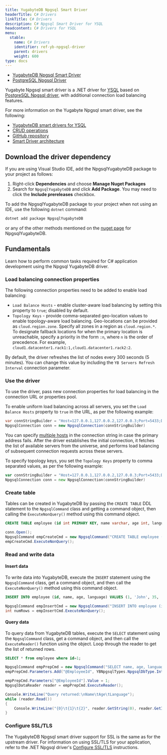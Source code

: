 ```yaml
---
title: YugabyteDB Npgsql Smart Driver
headerTitle: C# Drivers
linkTitle: C# Drivers
description: C# Npgsql Smart Driver for YSQL
headcontent: C# Drivers for YSQL
menu:
  stable:
    name: C# Drivers
    identifier: ref-yb-npgsql-driver
    parent: drivers
    weight: 600
type: docs
---
```


<ul class="nav nav-tabs-alt nav-tabs-yb">

  <li >
    <a href="../yb-npgsql-reference/" class="nav-link active">
      <i class="icon-postgres" aria-hidden="true"></i>
      YugabyteDB Npgsql Smart Driver
    </a>
  </li>

  <li >
    <a href="../postgres-npgsql-reference/" class="nav-link">
      <i class="icon-postgres" aria-hidden="true"></i>
      PostgreSQL Npgsql Driver
    </a>
  </li>

</ul>

Yugabyte Npgsql smart driver is a .NET driver for [YSQL](../../../../api/ysql/) based on [PostgreSQL Npgsql driver](https://github.com/npgsql/npgsql/tree/main/src/Npgsql), with additional connection load balancing features.

For more information on the Yugabyte Npgsql smart driver, see the following:

- [YugabyteDB smart drivers for YSQL](../../../../drivers-orms/smart-drivers/)
- [CRUD operations](../../../../drivers-orms/csharp/ysql/)
- [GitHub repository](https://github.com/yugabyte/npgsql)
- [Smart Driver architecture](https://github.com/yugabyte/yugabyte-db/blob/master/architecture/design/smart-driver.md)

## Download the driver dependency

If you are using Visual Studio IDE, add the NpgsqlYugabyteDB package to your project as follows:

1. Right-click **Dependencies** and choose **Manage Nuget Packages**
1. Search for `NpgsqlYugabyteDB` and click **Add Package**. You may need to click the **Include prereleases** checkbox.

To add the NpgsqlYugabyteDB package to your project when not using an IDE, use the following `dotnet` command:

```csharp
dotnet add package NpgsqlYugabyteDB
```

or any of the other methods mentioned on the [nuget page](https://www.nuget.org/packages/Npgsql/) for NpgsqlYugabyteDB.

## Fundamentals

Learn how to perform common tasks required for C# application development using the Npgsql YugabyteDB driver.

### Load balancing connection properties

The following connection properties need to be added to enable load balancing:

- `Load Balance Hosts` - enable cluster-aware load balancing by setting this property to `true`; disabled by default.
- `Topology Keys` - provide comma-separated geo-location values to enable topology-aware load balancing. Geo-locations can be provided as `cloud.region.zone`. Specify all zones in a region as `cloud.region.*`. To designate fallback locations for when the primary location is unreachable, specify a priority in the form `:n`, where `n` is the order of precedence. For example, `cloud1.datacenter1.rack1:1,cloud1.datacenter1.rack2:2`.

By default, the driver refreshes the list of nodes every 300 seconds (5 minutes). You can change this value by including the `YB Servers Refresh Interval` connection parameter.

### Use the driver

To use the driver, pass new connection properties for load balancing in the connection URL or properties pool.

To enable uniform load balancing across all servers, you set the `Load Balance Hosts` property to `true` in the URL, as per the following example:

```csharp
var connStringBuilder = "Host=127.0.0.1,127.0.0.2,127.0.0.3;Port=5433;Database=yugabyte;Username=yugabyte;Password=password;Load Balance Hosts=true;"
NpgsqlConnection conn = new NpgsqlConnection(connStringBuilder)
```

You can specify [multiple hosts](../../../../drivers-orms/csharp/ysql/#use-multiple-addresses) in the connection string in case the primary address fails. After the driver establishes the initial connection, it fetches the list of available servers from the universe, and performs load balancing of subsequent connection requests across these servers.

To specify topology keys, you set the `Topology Keys` property to comma separated values, as per the following example:

```go
var connStringBuilder = "Host=127.0.0.1,127.0.0.2,127.0.0.3;Port=5433;Database=yugabyte;Username=yugabyte;Password=password;Load Balance Hosts=true;Topology Keys=cloud.region.zone"
NpgsqlConnection conn = new NpgsqlConnection(connStringBuilder)
```

### Create table

Tables can be created in YugabyteDB by passing the `CREATE TABLE` DDL statement to the `NpgsqlCommand` class and getting a command object, then calling the `ExecuteNonQuery()` method using this command object.

```sql
CREATE TABLE employee (id int PRIMARY KEY, name varchar, age int, language varchar)
```

```csharp
conn.Open();
NpgsqlCommand empCreateCmd = new NpgsqlCommand("CREATE TABLE employee (id int PRIMARY KEY, name varchar, age int, language varchar);", conn);
empCreateCmd.ExecuteNonQuery();
```

### Read and write data

#### Insert data

To write data into YugabyteDB, execute the `INSERT` statement using the `NpgsqlCommand` class, get a command object, and then call the `ExecuteNonQuery()` method using this command object.

```sql
INSERT INTO employee (id, name, age, language) VALUES (1, 'John', 35, 'CSharp');
```

```csharp
NpgsqlCommand empInsertCmd = new NpgsqlCommand("INSERT INTO employee (id, name, age, language) VALUES (1, 'John', 35, 'CSharp');", conn);
int numRows = empInsertCmd.ExecuteNonQuery();
```

#### Query data

To query data from YugabyteDB tables, execute the `SELECT` statement using the `NpgsqlCommand` class, get a command object, and then call the `ExecuteReader()` function using the object. Loop through the reader to get the list of returned rows.

```sql
SELECT * from employee where id=1;
```

```csharp
NpgsqlCommand empPrepCmd = new NpgsqlCommand("SELECT name, age, language FROM employee WHERE id = @EmployeeId", conn);
empPrepCmd.Parameters.Add("@EmployeeId", YBNpgsqlTypes.NpgsqlDbType.Integer);

empPrepCmd.Parameters["@EmployeeId"].Value = 1;
NpgsqlDataReader reader = empPrepCmd.ExecuteReader();

Console.WriteLine("Query returned:\nName\tAge\tLanguage");
while (reader.Read())
{
    Console.WriteLine("{0}\t{1}\t{2}", reader.GetString(0), reader.GetInt32(1), reader.GetString(2));
}
```

### Configure SSL/TLS

The YugabyteDB Npgsql smart driver support for SSL is the same as for the upstream driver. For information on using SSL/TLS for your application, refer to the .NET Npgsql driver's [Configure SSL/TLS](../postgres-npgsql-reference/#configure-ssl-tls) instructions.

<!-- The following table describes the additional parameters the YugabyteDB Npgsql smart driver requires as part of the connection string when using SSL.

| YugabyteDB Npgsql Parameter | Description |
| :-------------------------- | :---------- |
| SslMode     | SSL Mode |
| RootCertificate | Path to the root certificate on your computer |
| TrustServerCertificate | For use with the Require SSL mode |

#### SSL modes

YugabyteDB supports SSL modes in different ways depending on the driver version, as shown in the following table.

| SSL mode | Versions before 6.0 | Version 6.0 or later |
| :------- | :------------------ | :------------------- |
| Disable  | Supported (default) | Supported |
| Allow    | Not Supported | Supported |
| Prefer   | Supported | Supported (default) |
| Require  | Supported<br/>For self-signed certificates, set `TrustServerCertificate` to true | Supported<br/>Set `TrustServerCertificate` to true |
| VerifyCA | Not Supported - use Require | Supported |
| VerifyFull | Not Supported - use Require | Supported |

The YugabyteDB Npgsql smart driver validates certificates differently from other PostgreSQL drivers as follows:

- Prior to version 6.0, when you specify SSL mode `Require`, you also need to specify `RootCertificate`, and the driver verifies the certificate by default (like the verify CA or verify full modes on other drivers), and fails for self-signed certificates.

  To use self-signed certificates, specify `TrustServerCertificate=true`, which bypasses walking the certificate chain to validate trust and hence works like other drivers' require mode. In this case, you don't need to specify the `RootCertificate`.

- For version 6.0 and later, the `Require` SSL mode requires explicitly setting the `TrustServerCertificate` field to true.

The following example shows how to build a connection string for connecting to a YugabyteDB cluster using the `Require` SSL mode.

```csharp
var connStringBuilder = new NpgsqlConnectionStringBuilder();
    connStringBuilder.Host = "22420e3a-768b-43da-8dcb-xxxxxx.aws.ybdb.io";
    connStringBuilder.Port = 5433;
    connStringBuilder.SslMode = SslMode.Require;
    connStringBuilder.Username = "admin";
    connStringBuilder.Password = "xxxxxx";
    connStringBuilder.Database = "yugabyte";
    connStringBuilder.TrustServerCertificate = true;
    CRUD(connStringBuilder.ConnectionString);
```

The following example shows how to build a connection string for connecting to a YugabyteDB cluster using the `VerifyCA` and `VerifyFull` SSL modes.

```csharp
var connStringBuilder = new NpgsqlConnectionStringBuilder();
    connStringBuilder.Host = "22420e3a-768b-43da-8dcb-xxxxxx.aws.ybdb.io";
    connStringBuilder.Port = 5433;
    connStringBuilder.SslMode = SslMode.VerifyCA;
    //or connStringBuilder.SslMode = SslMode.VerifyFull;
    connStringBuilder.RootCertificate = "/root.crt"; //Provide full path to your root CA.
    connStringBuilder.Username = "admin";
    connStringBuilder.Password = "xxxxxx";
    connStringBuilder.Database = "yugabyte";
    CRUD(connStringBuilder.ConnectionString);
```

For more information on TLS/SSL support, see [Security and Encryption](https://www.npgsql.org/doc/security.html?tabs=tabid-1) in the Npgsql documentation. -->
